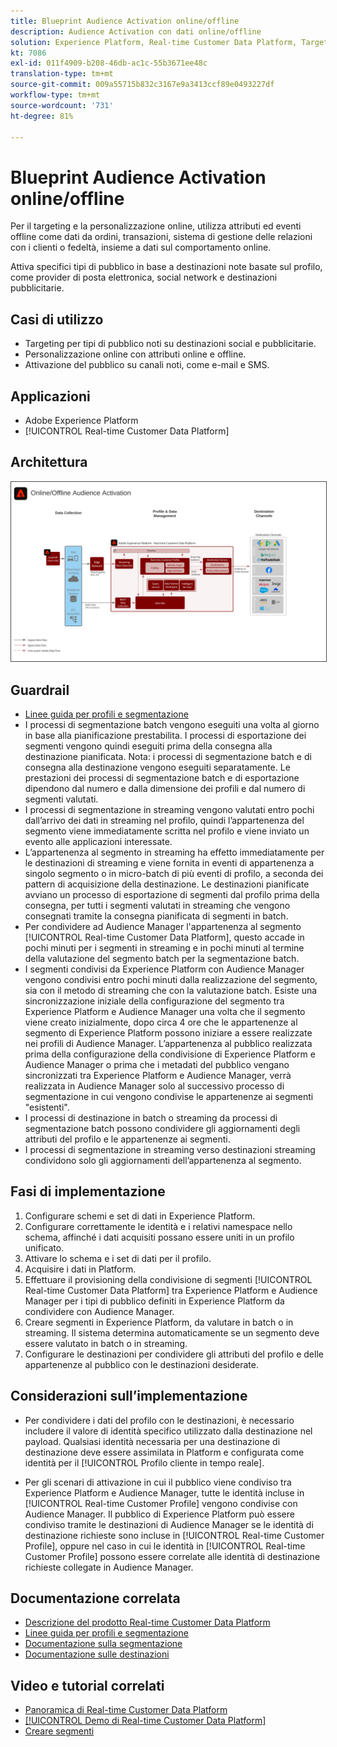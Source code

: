 ```yaml
---
title: Blueprint Audience Activation online/offline
description: Audience Activation con dati online/offline
solution: Experience Platform, Real-time Customer Data Platform, Target, Audience Manager, Analytics, Experience Cloud Services, Data Collection
kt: 7086
exl-id: 011f4909-b208-46db-ac1c-55b3671ee48c
translation-type: tm+mt
source-git-commit: 009a55715b832c3167e9a3413ccf89e0493227df
workflow-type: tm+mt
source-wordcount: '731'
ht-degree: 81%

---
```


# Blueprint Audience Activation online/offline

Per il targeting e la personalizzazione online, utilizza attributi ed eventi offline come dati da ordini, transazioni, sistema di gestione delle relazioni con i clienti o fedeltà, insieme a dati sul comportamento online.

Attiva specifici tipi di pubblico in base a destinazioni note basate sul profilo, come provider di posta elettronica, social network e destinazioni pubblicitarie.

## Casi di utilizzo

* Targeting per tipi di pubblico noti su destinazioni social e pubblicitarie.
* Personalizzazione online con attributi online e offline.
* Attivazione del pubblico su canali noti, come e-mail e SMS.

## Applicazioni

* Adobe Experience Platform
* [!UICONTROL Real-time Customer Data Platform]

## Architettura

<img src="assets/onoff.svg" alt="Architettura di riferimento per la blueprint di Audience Activation online/offline" style="border:1px solid #4a4a4a" />

## Guardrail

* [Linee guida per profili e segmentazione](https://experienceleague.adobe.com/docs/experience-platform/profile/guardrails.html?lang=it)
* I processi di segmentazione batch vengono eseguiti una volta al giorno in base alla pianificazione prestabilita. I processi di esportazione dei segmenti vengono quindi eseguiti prima della consegna alla destinazione pianificata. Nota: i processi di segmentazione batch e di consegna alla destinazione vengono eseguiti separatamente. Le prestazioni dei processi di segmentazione batch e di esportazione dipendono dal numero e dalla dimensione dei profili e dal numero di segmenti valutati.
* I processi di segmentazione in streaming vengono valutati entro pochi dall’arrivo dei dati in streaming nel profilo, quindi l’appartenenza del segmento viene immediatamente scritta nel profilo e viene inviato un evento alle applicazioni interessate.
* L’appartenenza al segmento in streaming ha effetto immediatamente per le destinazioni di streaming e viene fornita in eventi di appartenenza a singolo segmento o in micro-batch di più eventi di profilo, a seconda dei pattern di acquisizione della destinazione. Le destinazioni pianificate avviano un processo di esportazione di segmenti dal profilo prima della consegna, per tutti i segmenti valutati in streaming che vengono consegnati tramite la consegna pianificata di segmenti in batch.
* Per condividere ad Audience Manager l&#39;appartenenza al segmento [!UICONTROL Real-time Customer Data Platform], questo accade in pochi minuti per i segmenti in streaming e in pochi minuti al termine della valutazione del segmento batch per la segmentazione batch.
* I segmenti condivisi da Experience Platform con Audience Manager vengono condivisi entro pochi minuti dalla realizzazione del segmento, sia con il metodo di streaming che con la valutazione batch. Esiste una sincronizzazione iniziale della configurazione del segmento tra Experience Platform e Audience Manager una volta che il segmento viene creato inizialmente, dopo circa 4 ore che le appartenenze al segmento di Experience Platform possono iniziare a essere realizzate nei profili di Audience Manager. L’appartenenza al pubblico realizzata prima della configurazione della condivisione di Experience Platform e Audience Manager o prima che i metadati del pubblico vengano sincronizzati tra Experience Platform e Audience Manager, verrà realizzata in Audience Manager solo al successivo processo di segmentazione in cui vengono condivise le appartenenze ai segmenti &quot;esistenti&quot;.
* I processi di destinazione in batch o streaming da processi di segmentazione batch possono condividere gli aggiornamenti degli attributi del profilo e le appartenenze ai segmenti.
* I processi di segmentazione in streaming verso destinazioni streaming condividono solo gli aggiornamenti dell’appartenenza al segmento.

## Fasi di implementazione

1. Configurare schemi e set di dati in Experience Platform.
1. Configurare correttamente le identità e i relativi namespace nello schema, affinché i dati acquisiti possano essere uniti in un profilo unificato.
1. Attivare lo schema e i set di dati per il profilo.
1. Acquisire i dati in Platform.
1. Effettuare il provisioning della condivisione di segmenti [!UICONTROL Real-time Customer Data Platform] tra Experience Platform e Audience Manager per i tipi di pubblico definiti in Experience Platform da condividere con Audience Manager.
1. Creare segmenti in Experience Platform, da valutare in batch o in streaming. Il sistema determina automaticamente se un segmento deve essere valutato in batch o in streaming.
1. Configurare le destinazioni per condividere gli attributi del profilo e delle appartenenze al pubblico con le destinazioni desiderate.

## Considerazioni sull’implementazione

* Per condividere i dati del profilo con le destinazioni, è necessario includere il valore di identità specifico utilizzato dalla destinazione nel payload. Qualsiasi identità necessaria per una destinazione di destinazione deve essere assimilata in Platform e configurata come identità per il [!UICONTROL Profilo cliente in tempo reale].

* Per gli scenari di attivazione in cui il pubblico viene condiviso tra Experience Platform e Audience Manager, tutte le identità incluse in [!UICONTROL Real-time Customer Profile] vengono condivise con Audience Manager. Il pubblico di Experience Platform può essere condiviso tramite le destinazioni di Audience Manager se le identità di destinazione richieste sono incluse in [!UICONTROL Real-time Customer Profile], oppure nel caso in cui le identità in [!UICONTROL Real-time Customer Profile] possono essere correlate alle identità di destinazione richieste collegate in Audience Manager.

## Documentazione correlata

* [Descrizione del prodotto Real-time Customer Data Platform](https://helpx.adobe.com/it/legal/product-descriptions/real-time-customer-data-platform.html)
* [Linee guida per profili e segmentazione](https://experienceleague.adobe.com/docs/experience-platform/profile/guardrails.html?lang=en)
* [Documentazione sulla segmentazione](https://experienceleague.adobe.com/docs/experience-platform/segmentation/api/streaming-segmentation.html?lang=it)
* [Documentazione sulle destinazioni](https://experienceleague.adobe.com/docs/experience-platform/destinations/catalog/overview.html?lang=it)

## Video e tutorial correlati

* [Panoramica di Real-time Customer Data Platform](https://experienceleague.adobe.com/docs/platform-learn/tutorials/application-services/rtcdp/understanding-the-real-time-customer-data-platform.html?lang=it)
* [[!UICONTROL Demo di Real-time Customer Data Platform]](https://experienceleague.adobe.com/docs/platform-learn/tutorials/application-services/rtcdp/demo.html?lang=it)
* [Creare segmenti](https://experienceleague.adobe.com/docs/platform-learn/tutorials/segments/create-segments.html?lang=it)
